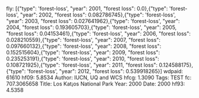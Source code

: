 fly: [{"type": 'forest-loss', "year": 2001, "forest loss": 0.0},{"type": 'forest-loss', "year": 2002, "forest loss": 0.082786745},{"type": 'forest-loss', "year": 2003, "forest loss": 0.027641962},{"type": 'forest-loss', "year": 2004, "forest loss": 0.193605703},{"type": 'forest-loss', "year": 2005, "forest loss": 0.04153461},{"type": 'forest-loss', "year": 2006, "forest loss": 0.028210559},{"type": 'forest-loss', "year": 2007, "forest loss": 0.097660132},{"type": 'forest-loss', "year": 2008, "forest loss": 0.152515604},{"type": 'forest-loss', "year": 2009, "forest loss": 0.235253191},{"type": 'forest-loss', "year": 2010, "forest loss": 0.108721925},{"type": 'forest-loss', "year": 2011, "forest loss": 0.124588175},{"type": 'forest-loss', "year": 2012, "forest loss": 0.539918265}]
wdpaid: 61610
hf09: 5.8534
Author: IUCN, UQ and WCS
hfcg: 1.3090
Tags: TEST
fc: 707.3065658
Title: Los Kat¡os National Park
Year: 2000
Date: 2000
hf93: 4.5358

